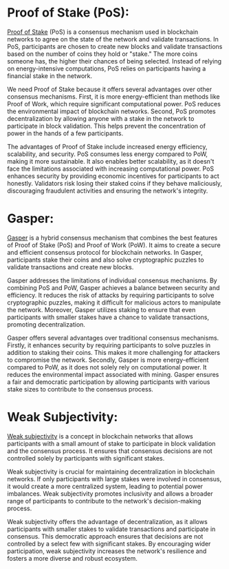 # Proof of Stake (PoS):

[Proof of Stake](https://ethereum.org/en/developers/docs/consensus-mechanisms/pos/) (PoS) is a consensus mechanism used in blockchain networks to agree on the state of the network and validate transactions. In PoS, participants are chosen to create new blocks and validate transactions based on the number of coins they hold or "stake." The more coins someone has, the higher their chances of being selected. Instead of relying on energy-intensive computations, PoS relies on participants having a financial stake in the network.

We need Proof of Stake because it offers several advantages over other consensus mechanisms. First, it is more energy-efficient than methods like Proof of Work, which require significant computational power. PoS reduces the environmental impact of blockchain networks. Second, PoS promotes decentralization by allowing anyone with a stake in the network to participate in block validation. This helps prevent the concentration of power in the hands of a few participants.

The advantages of Proof of Stake include increased energy efficiency, scalability, and security. PoS consumes less energy compared to PoW, making it more sustainable. It also enables better scalability, as it doesn't face the limitations associated with increasing computational power. PoS enhances security by providing economic incentives for participants to act honestly. Validators risk losing their staked coins if they behave maliciously, discouraging fraudulent activities and ensuring the network's integrity.


# Gasper:

[Gasper](https://ethereum.org/en/developers/docs/consensus-mechanisms/pos/gasper/) is a hybrid consensus mechanism that combines the best features of Proof of Stake (PoS) and Proof of Work (PoW). It aims to create a secure and efficient consensus protocol for blockchain networks. In Gasper, participants stake their coins and also solve cryptographic puzzles to validate transactions and create new blocks.

Gasper addresses the limitations of individual consensus mechanisms. By combining PoS and PoW, Gasper achieves a balance between security and efficiency. It reduces the risk of attacks by requiring participants to solve cryptographic puzzles, making it difficult for malicious actors to manipulate the network. Moreover, Gasper utilizes staking to ensure that even participants with smaller stakes have a chance to validate transactions, promoting decentralization.

Gasper offers several advantages over traditional consensus mechanisms. Firstly, it enhances security by requiring participants to solve puzzles in addition to staking their coins. This makes it more challenging for attackers to compromise the network. Secondly, Gasper is more energy-efficient compared to PoW, as it does not solely rely on computational power. It reduces the environmental impact associated with mining. Gasper ensures a fair and democratic participation by allowing participants with various stake sizes to contribute to the consensus process.

# Weak Subjectivity:

[Weak subjectivity](https://ethereum.org/en/developers/docs/consensus-mechanisms/pos/weak-subjectivity/) is a concept in blockchain networks that allows participants with a small amount of stake to participate in block validation and the consensus process. It ensures that consensus decisions are not controlled solely by participants with significant stakes.

Weak subjectivity is crucial for maintaining decentralization in blockchain networks. If only participants with large stakes were involved in consensus, it would create a more centralized system, leading to potential power imbalances. Weak subjectivity promotes inclusivity and allows a broader range of participants to contribute to the network's decision-making process.

Weak subjectivity offers the advantage of decentralization, as it allows participants with smaller stakes to validate transactions and participate in consensus. This democratic approach ensures that decisions are not controlled by a select few with significant stakes. By encouraging wider participation, weak subjectivity increases the network's resilience and fosters a more diverse and robust ecosystem.
